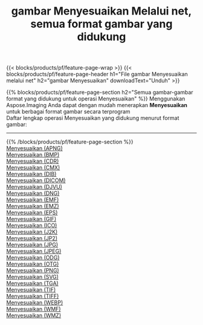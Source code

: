 ﻿---
title: gambar Menyesuaikan Melalui net, semua format gambar yang didukung 
weight: 3920
url: /id/net/adjust 
lang: id
langdirlevel: 2
locales: zh-hans,ja,it,ru,de,es,fr,nl,id,lt,pl,pt,vi,tr,ko,zh-hant,ar,hi,th,sv,cs,uk,he
description: Menggunakan Aspose.Imaging Anda dapat dengan mudah Menyesuaikan gambar Via net
---

{{< blocks/products/pf/feature-page-wrap >}}
{{< blocks/products/pf/feature-page-header h1="File gambar Menyesuaikan melalui net" h2="gambar Menyesuaikan" downloadText="Unduh" >}}


{{% blocks/products/pf/feature-page-section  h2="Semua gambar-gambar format yang didukung untuk operasi Menyesuaikan" %}}
Menggunakan Aspose.Imaging Anda dapat dengan mudah menerapkan **Menyesuaikan** untuk berbagai format gambar secara terprogram
<br/>
Daftar lengkap operasi Menyesuaikan yang didukung menurut format gambar:
<hr/>
{{% /blocks/products/pf/feature-page-section %}}
<div class="container-fluid productfamilypage bg-gray">
    <div class="convertypes bg-gray agp-content section">
        <div class="container">
		<div class="row other-converters">
		    <div class='col-md-2 other-converter remove-lp remove-rp'><a href="/imaging/id/net/adjust/apng" >Menyesuaikan (APNG)</a></div><div class='col-md-2 other-converter remove-lp remove-rp'><a href="/imaging/id/net/adjust/bmp" >Menyesuaikan (BMP)</a></div><div class='col-md-2 other-converter remove-lp remove-rp'><a href="/imaging/id/net/adjust/cdr" >Menyesuaikan (CDR)</a></div><div class='col-md-2 other-converter remove-lp remove-rp'><a href="/imaging/id/net/adjust/cmx" >Menyesuaikan (CMX)</a></div><div class='col-md-2 other-converter remove-lp remove-rp'><a href="/imaging/id/net/adjust/dib" >Menyesuaikan (DIB)</a></div><div class='col-md-2 other-converter remove-lp remove-rp'><a href="/imaging/id/net/adjust/dicom" >Menyesuaikan (DICOM)</a></div><div class='col-md-2 other-converter remove-lp remove-rp'><a href="/imaging/id/net/adjust/djvu" >Menyesuaikan (DJVU)</a></div><div class='col-md-2 other-converter remove-lp remove-rp'><a href="/imaging/id/net/adjust/dng" >Menyesuaikan (DNG)</a></div><div class='col-md-2 other-converter remove-lp remove-rp'><a href="/imaging/id/net/adjust/emf" >Menyesuaikan (EMF)</a></div><div class='col-md-2 other-converter remove-lp remove-rp'><a href="/imaging/id/net/adjust/emz" >Menyesuaikan (EMZ)</a></div><div class='col-md-2 other-converter remove-lp remove-rp'><a href="/imaging/id/net/adjust/eps" >Menyesuaikan (EPS)</a></div><div class='col-md-2 other-converter remove-lp remove-rp'><a href="/imaging/id/net/adjust/gif" >Menyesuaikan (GIF)</a></div><div class='col-md-2 other-converter remove-lp remove-rp'><a href="/imaging/id/net/adjust/ico" >Menyesuaikan (ICO)</a></div><div class='col-md-2 other-converter remove-lp remove-rp'><a href="/imaging/id/net/adjust/j2k" >Menyesuaikan (J2K)</a></div><div class='col-md-2 other-converter remove-lp remove-rp'><a href="/imaging/id/net/adjust/jp2" >Menyesuaikan (JP2)</a></div><div class='col-md-2 other-converter remove-lp remove-rp'><a href="/imaging/id/net/adjust/jpg" >Menyesuaikan (JPG)</a></div><div class='col-md-2 other-converter remove-lp remove-rp'><a href="/imaging/id/net/adjust/jpeg" >Menyesuaikan (JPEG)</a></div><div class='col-md-2 other-converter remove-lp remove-rp'><a href="/imaging/id/net/adjust/odg" >Menyesuaikan (ODG)</a></div><div class='col-md-2 other-converter remove-lp remove-rp'><a href="/imaging/id/net/adjust/otg" >Menyesuaikan (OTG)</a></div><div class='col-md-2 other-converter remove-lp remove-rp'><a href="/imaging/id/net/adjust/png" >Menyesuaikan (PNG)</a></div><div class='col-md-2 other-converter remove-lp remove-rp'><a href="/imaging/id/net/adjust/svg" >Menyesuaikan (SVG)</a></div><div class='col-md-2 other-converter remove-lp remove-rp'><a href="/imaging/id/net/adjust/tga" >Menyesuaikan (TGA)</a></div><div class='col-md-2 other-converter remove-lp remove-rp'><a href="/imaging/id/net/adjust/tif" >Menyesuaikan (TIF)</a></div><div class='col-md-2 other-converter remove-lp remove-rp'><a href="/imaging/id/net/adjust/tiff" >Menyesuaikan (TIFF)</a></div><div class='col-md-2 other-converter remove-lp remove-rp'><a href="/imaging/id/net/adjust/webp" >Menyesuaikan (WEBP)</a></div><div class='col-md-2 other-converter remove-lp remove-rp'><a href="/imaging/id/net/adjust/wmf" >Menyesuaikan (WMF)</a></div><div class='col-md-2 other-converter remove-lp remove-rp'><a href="/imaging/id/net/adjust/wmz" >Menyesuaikan (WMZ)</a></div>
                </div>
        </div>
    </div>
</div>
<br/>
